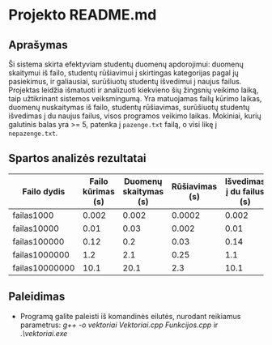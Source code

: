 # Projekto README.md

## Aprašymas

Ši sistema skirta efektyviam studentų duomenų apdorojimui: duomenų skaitymui iš failo, studentų rūšiavimui į skirtingas kategorijas pagal jų pasiekimus, ir galiausiai, surūšiuotų studentų išvedimui į naujus failus. Projektas leidžia išmatuoti ir analizuoti kiekvieno šių žingsnių veikimo laiką, taip užtikrinant sistemos veiksmingumą. Yra matuojamas failų kūrimo laikas, duomenų nuskaitymas iš failo, studentų rūšiavimas, surūšiuotų studentų išvedimas į du naujus failus, visos programos veikimo laikas. Mokiniai, kurių galutinis balas yra >= 5, patenka į `pazenge.txt` failą, o visi likę į `nepazenge.txt`.

## Spartos analizės rezultatai

| Failo dydis | Failo kūrimas (s) | Duomenų skaitymas (s) | Rūšiavimas (s) | Išvedimas į du failus (s)|
|-------------|-----------------------|----------------|----------------------|---------------------------|
| failas1000    |  0.002   | 0.002      | 0.0002             | 0.002        |
| failas10000    | 0.01             | 0.03       | 0.002           | 0.01                |
| failas100000    | 0.12             | 0.2       | 0.03            | 0.14              |
| failas1000000    | 1.2              | 2.1       | 0.25             | 1.1                 |
| failas10000000    | 10.1              | 20.1       | 2.3            | 10.1                  |


## Paleidimas
- Programą galite paleisti iš komandinės eilutės, nurodant reikiamus parametrus:
*g++ -o vektoriai Vektoriai.cpp Funkcijos.cpp* ir *.\vektoriai.exe*